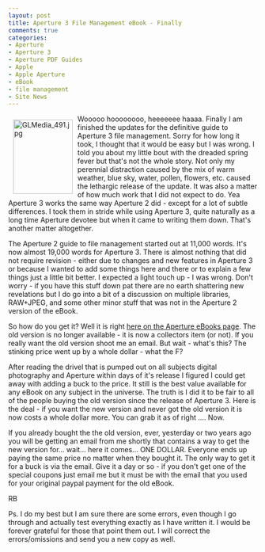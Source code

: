 ```yaml
---
layout: post
title: Aperture 3 File Management eBook - Finally
comments: true
categories:
- Aperture
- Aperture 3
- Aperture PDF Guides
- Apple
- Apple Aperture
- eBook
- file management
- Site News
---
```

<a rel="lightbox" href="/wp-content/uploads/2010/06/GLMedia_491.jpg"><img title="GLMedia_491.jpg" src="/wp-content/uploads/2010/06/.thumbs/.GLMedia_491.jpg" border="0" alt="GLMedia_491.jpg" hspace="10" vspace="10" width="120" height="150" align="left" /></a>Wooooo hoooooooo, heeeeeee haaaa. Finally I am finished the updates for the definitive guide to Aperture 3 file management. Sorry for how long it took, I thought that it would be easy but I was wrong. I told you about my little bout with the dreaded spring fever but that's not the whole story. Not only my perennial distraction caused by the mix of warm weather, blue sky, water, pollen, flowers, etc. caused the lethargic release of the update. It was also a matter of how much work that I did not expect to do. Yea Aperture 3 works the same way Aperture 2 did - except for a lot of subtle differences. I took them in stride while using Aperture 3, quite naturally as a long time Aperture devotee but when it came to writing them down. That's another matter altogether.

The Aperture 2 guide to file management started out at 11,000 words. It's now almost 19,000 words for Aperture 3. There is almost nothing that did not require revision - either due to changes and new features in Aperture 3 or because I wanted to add some things here and there or to explain a few things just a little bit better. I expected a light touch up - I was wrong. Don't worry - if you have this stuff down pat there are no earth shattering new revelations but I do go into a bit of a discussion on multiple libraries, RAW+JPEG, and some other minor stuff that was not in the Aperture 2 version of the eBook.

So how do you get it? Well it is right [here on the Aperture eBooks page](http://store.rwboyer.com/). The old version is no longer available - it is now a collectors item (or not). If you really want the old version shoot me an email. But wait - what's this? The stinking price went up by a whole dollar - what the F?

After reading the drivel that is pumped out on all subjects digital photography and Aperture within days of it's release I figured I could get away with adding a buck to the price. It still is the best value available for any eBook on any subject in the universe. The truth is I did it to be fair to all of the people buying the old version since the release of Aperture 3. Here is the deal - if you want the new version and never got the old version it is now costs a whole dollar more. You can grab it as of right .... Now.

If you already bought the the old version, ever, yesterday or two years ago you will be getting an email from me shortly that contains a way to get the new version for... wait... here it comes... ONE DOLLAR. Everyone ends up paying the same price no matter when they bought it. The only way to get it for a buck is via the email. Give it a day or so - if you don't get one of the special coupons just email me but it must be with the email that you used for your original paypal payment for the old eBook.

RB

Ps. I do my best but I am sure there are some errors, even though I go through and actually test everything exactly as I have written it. I would be forever grateful for those that point them out. I will correct the errors/omissions and send you a new copy as well.